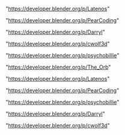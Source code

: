 "https://developer.blender.org/p/Latenos"

"https://developer.blender.org/p/PearCoding"

"https://developer.blender.org/p/Darryl"

"https://developer.blender.org/p/cwolf3d"

"https://developer.blender.org/p/psychobillie"

"https://developer.blender.org/p/The_Orb"

 
"https://developer.blender.org/p/Latenos"


"https://developer.blender.org/p/PearCoding"


"https://developer.blender.org/p/psychobillie"


"https://developer.blender.org/p/Darryl"


"https://developer.blender.org/p/cwolf3d"


 
